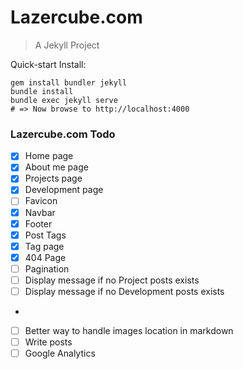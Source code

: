 Lazercube.com
=============

> A Jekyll Project

Quick-start Install:

```shell  
gem install bundler jekyll
bundle install
bundle exec jekyll serve
# => Now browse to http://localhost:4000  
```

### Lazercube.com Todo
 - [x] Home page
 - [x] About me page
 - [x] Projects page
 - [x] Development page
 - [ ] Favicon
 - [x] Navbar
 - [x] Footer
 - [x] Post Tags
  - [x] Tag page
 - [x] 404 Page
 - [ ] Pagination
 - [ ] Display message if no Project posts exists
 - [ ] Display message if no Development posts exists
 -
 - [ ] Better way to handle images location in markdown
 - [ ] Write posts
 - [ ] Google Analytics
